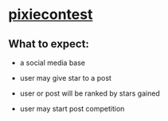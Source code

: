 [pixiecontest](http://torqu.xyz)
=======



What to expect:
---------------

* a social media base

* user may give star to a post

* user or post will be ranked by stars gained

* user may start post competition
